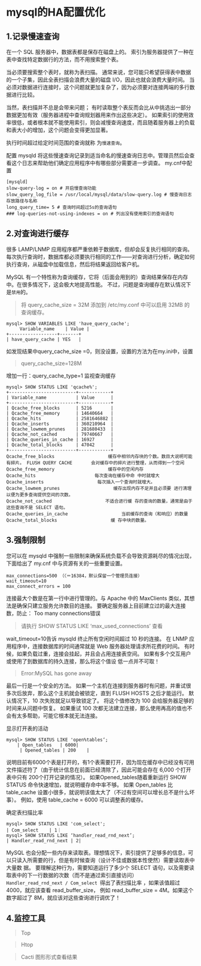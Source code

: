 # mysql的HA配置优化


## 1.记录慢速查询

在一个 SQL 服务器中，数据表都是保存在磁盘上的。
索引为服务器提供了一种在表中查找特定数据行的方法，而不用搜索整个表。

当必须要搜索整个表时，就称为表扫描。
通常来说，您可能只希望获得表中数据的一个子集，因此全表扫描会浪费大量的磁盘 I/O，因此也就会浪费大量时间。
当必须对数据进行连接时，这个问题就更加复杂了，因为必须要对连接两端的多行数据进行比较。

当然，表扫描并不总是会带来问题；
有时读取整个表反而会比从中挑选出一部分数据更加有效（服务器进程中查询规划器用来作出这些决定）。
如果索引的使用效率很低，或者根本就不能使用索引，则会减慢查询速度，而且随着服务器上的负载和表大小的增加，这个问题会变得更加显著。

执行时间超过给定时间范围的查询就称 为`慢速查询`。

配置 mysqld 将这些慢速查询记录到适当命名的慢速查询日志中。管理员然后会查看这个日志来帮助他们确定应用程序中有哪些部分需要进一步调查。
my.cnf中配置

```
[mysqld]
slow-query-log = on # 开启慢查询功能
slow_query_log_file = /usr/local/mysql/data/slow-query.log # 慢查询日志存放路径与名称
long_query_time= 5 # 查询时间超过5s的查询语句
### log-queries-not-using-indexes = on # 列出没有使用索引的查询语句
```

## 2.对查询进行缓存

很多 LAMP/LNMP 应用程序都严重依赖于数据库，但却会反复执行相同的查询。
每次执行查询时，数据库都必须要执行相同的工作——对查询进行分析，确定如何执行查询，从磁盘中加载信息，然后将结果返回给客户机。

MySQL 有一个特性称为查询缓存，它将（后面会用到的）查询结果保存在内存中。在很多情况下，这会极大地提高性能。
不过，问题是查询缓存在默认情况下是`禁用`的。

>将 query_cache_size = 32M 添加到 /etc/my.conf 中可以启用 32MB 的查询缓存。

```
mysql> SHOW VARIABLES LIKE 'have_query_cache'; 
     Variable_name    | Value | 
+------------------+-------+ 
| have_query_cache | YES   | 
```

如发现结果中query_cache_size =0，则没设置，设置的方法为在my.ini中，设置 
>query_cache_size=128M 

增加一行：query_cache_type=1 
监视查询缓存
```
mysql> SHOW STATUS LIKE 'qcache%';
+-------------------------+------------+
| Variable_name           | Value      |
+-------------------------+------------+
| Qcache_free_blocks      | 5216       |
| Qcache_free_memory      | 14640664   |
| Qcache_hits             | 2581646882 |
| Qcache_inserts          | 360210964  |
| Qcache_lowmem_prunes    | 281680433  |
| Qcache_not_cached       | 79740667   |
| Qcache_queries_in_cache | 16927      |
| Qcache_total_blocks     | 47042      |
+-------------------------+------------+
Qcache_free_blocks                    缓存中相邻内存块的个数。数目大说明可能有碎片。 FLUSH QUERY CACHE       会对缓存中的碎片进行整理，从而得到一个空闲
Qcache_free_memory                    缓存中的空闲内存
Qcache_hits                      每次查询在缓存中命 中时就增大
Qcache_inserts                    每次插入一个查询时就增大。
Qcache_lowmem_prunes                    缓存出现内存不足并且必须要 进行清理以便为更多查询提供空间的次数。
Qcache_not_cached                    不适合进行缓 存的查询的数量，通常是由于这些查询不是 SELECT 语句。                
Qcache_queries_in_cache                    当前缓存的查询（和响应）的数量
Qcache_total_blocks                    缓 存中块的数量。
```

## 3.强制限制

您可以在 mysqld 中强制一些限制来确保系统负载不会导致资源耗尽的情况出现，下面给出了 my.cnf 中与资源有关的一些重要设置。

```
max_connections=500 （〈＝16384，默认保留一个管理员连接）
wait_timeout=10
max_connect_errors = 100
```

连接最大个数是在第一行中进行管理的。与 Apache 中的 MaxClients 类似，其想法是确保只建立服务允许数目的连接。
要确定服务器上目前建立过的最大连接数，防止： Too many connections错误  

>请执行 SHOW STATUS LIKE ‘max_used_connections’ 查看

wait_timeout=10告诉 mysqld 终止所有空闲时间超过 10 秒的连接。
在 LNMP 应用程序中，连接数据库的时间通常就是 Web 服务器处理请求所花费的时间。
有时候，如果负载过重，连接会挂起，并且会占用连接表空间。
如果有多个交互用户或使用了到数据库的持久连接，那么将这个值设 低一点并不可取！
>Error:MySQL has gone away

最后一行是一个安全的方法。
如果一个主机在连接到服务器时有问题，并重试很多次后放弃，那么这个主机就会被锁定，直到 FLUSH HOSTS 之后才能运行。
默认情况下，10 次失败就足以导致锁定了。
将这个值修改为 100 会给服务器足够的时间来从问题中恢复。
如果重试 100 次都无法建立连接，那么使用再高的值也不会有太多帮助，可能它根本就无法连接。

显示打开表的活动
```
mysql> SHOW STATUS LIKE 'open%tables‘;
    | Open_tables   | 6000|
     | Opened_tables | 200    |
```

说明目前有6000个表是打开的，有1个表需要打开，因为现在缓存中已经没有可用文件描述符了（由于统计信息在前面已经清除了，因此可能会存在 6,000 个打开表中只有 200个打开记录的情况）。
如果Opened_tables随着重新运行 SHOW STATUS 命令快速增加，就说明缓存命中率不够。
如果 Open_tables 比 table_cache 设置小很多，就说明该值太大了（不过有空间可以增长总不是什么坏事）。
例如，使用 table_cache = 6000 可以调整表的缓存。

确定表扫描比率
```
mysql> SHOW STATUS LIKE 'com_select';
| Com_select    | 1｜
mysql> SHOW STATUS LIKE ‘handler_read_rnd_next’;
| Handler_read_rnd_next | 2|
```

MySQL 也会分配一些内存来读取表。理想情况下，索引提供了足够多的信息，可以只读入所需要的行，但是有时候查询（设计不佳或数据本性使然）需要读取表中大量数 据。
要理解这种行为，需要知道运行了多少个 SELECT 语句，以及需要读取表中的下一行数据的次数（而不是通过索引直接访问）
`Handler_read_rnd_next / Com_select `得出了表扫描比率 ，如果该值超过 4000，就应该查看 read_buffer_size，
例如 read_buffer_size = 4M。如果这个数字超过了 8M，就应该对这些查询进行调优了！

## 4.监控工具
>Top

>Htop

>Cacti 图形形式查看结果
